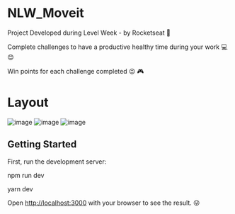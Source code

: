 # NLW_Moveit

Project Developed during Level Week - by Rocketseat :rocket:

Complete challenges to have a productive healthy time during your work  :computer::blush:

Win points for each challenge completed :wink: :video_game:

# Layout 

![image](https://user-images.githubusercontent.com/62905577/111708403-8d8d9b00-8824-11eb-8615-d7c4bc17b1ee.png)
![image](https://user-images.githubusercontent.com/62905577/111708790-3fc56280-8825-11eb-85ee-c12b695fa689.png)
![image](https://user-images.githubusercontent.com/62905577/111709065-bb271400-8825-11eb-86aa-d631a19cca3a.png)

## Getting Started

First, run the development server:

npm run dev

yarn dev



Open [http://localhost:3000](http://localhost:3000) with your browser to see the result. :stuck_out_tongue_winking_eye:

